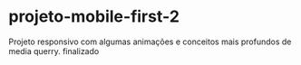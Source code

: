 # projeto-mobile-first-2
Projeto responsivo com algumas animações e conceitos mais profundos de media querry. finalizado
